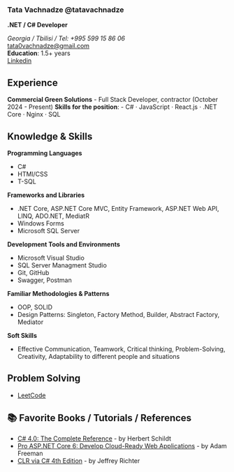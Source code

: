 ### Tata Vachnadze @tatavachnadze
**.NET / C# Developer**

*Georgia / Tbilisi / Tel: +995 599 15 86 06*<br/>
tata0vachnadze@gmail.com<br/>
**Education**: 1.5+ years<br/>
[Linkedin](https://www.linkedin.com/in/tata-vachnadze-34226717b/)

## Experience
**Commercial Green Solutions** - Full Stack Developer, contractor (October 2024 - Present) 
**Skills for the position**: - C# · JavaScript · React.js · .NET Core · Nginx · SQL 
## Knowledge & Skills

**Programming Languages**
- C#
- HTMl/CSS
- T-SQL

**Frameworks and Libraries**
- .NET Core, ASP.NET Core MVC, Entity Framework, ASP.NET Web API, LINQ, ADO.NET, MediatR
- Windows Forms
- Microsoft SQL Server

**Development Tools and Environments**
- Microsoft Visual Studio
- SQL Server Managment Studio
- Git, GitHub
- Swagger, Postman

**Familiar Methodologies & Patterns** 
- OOP, SOLID
- Design Patterns: Singleton, Factory Method, Builder, Abstract Factory, Mediator

**Soft Skills**
- Effective Communication, Teamwork, Critical thinking, Problem-Solving, Creativity, Adaptability to different people and situations


## Problem Solving
- [LeetCode](https://leetcode.com/tatavachnadze/)

## 📚 Favorite Books / Tutorials / References
  - [C# 4.0: The Complete Reference](https://www.amazon.com/4-0-Complete-Reference-Herbert-Schildt/dp/007174116X) - by Herbert Schildt<br/>
  - [Pro ASP.NET Core 6: Develop Cloud-Ready Web Applications](https://www.amazon.com/Pro-ASP-NET-Core-Cloud-Ready-Applications/dp/1484279565) - by Adam Freeman<br/>
  - [CLR via C# 4th Edition](https://www.microsoftpressstore.com/store/clr-via-c-sharp-9780735667457) - by Jeffrey Richter



<!--
**tatavachnadze/tatavachnadze** is a ✨ _special_ ✨ repository because its `README.md` (this file) appears on your GitHub profile.

Here are some ideas to get you started:

- 🔭 I’m currently working on ...
- 🌱 I’m currently learning ...
- 👯 I’m looking to collaborate on ...
- 🤔 I’m looking for help with ...
- 💬 Ask me about ...
- 📫 How to reach me: ...
- 😄 Pronouns: ...
- ⚡ Fun fact: ...
-->
